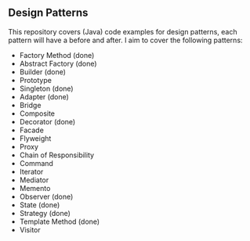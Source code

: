 ## Design Patterns

This repository covers (Java) code examples for design patterns, each pattern will have a before and after. I aim to cover the following patterns:

- Factory Method (done)
- Abstract Factory (done)
- Builder (done)
- Prototype
- Singleton (done)
- Adapter (done)
- Bridge
- Composite
- Decorator (done)
- Facade
- Flyweight
- Proxy
- Chain of Responsibility
- Command
- Iterator
- Mediator
- Memento
- Observer (done)
- State (done)
- Strategy (done)
- Template Method (done)
- Visitor
